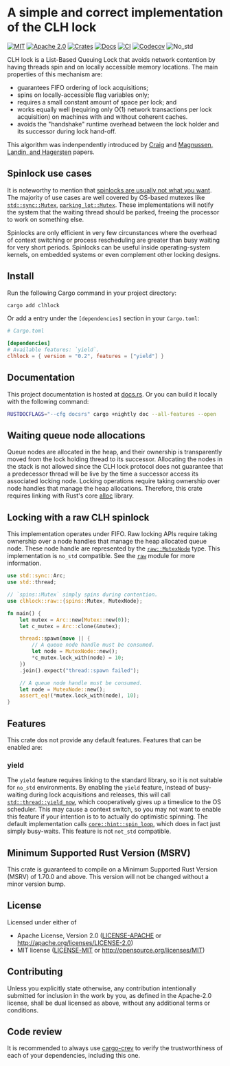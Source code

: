 # A simple and correct implementation of the CLH lock

[![MIT][mit-badge]][mit]
[![Apache 2.0][apache2-badge]][apache2]
[![Crates][crates-badge]][crates]
[![Docs][docs-badge]][docs]
[![CI][ci-badge]][ci]
[![Codecov][codecov-badge]][codecov]
![No_std][no_std-badge]

CLH lock is a List-Based Queuing Lock that avoids network contention by
having threads spin and on locally accessible memory locations. The main
properties of this mechanism are:

- guarantees FIFO ordering of lock acquisitions;
- spins on locally-accessible flag variables only;
- requires a small constant amount of space per lock; and
- works equally well (requiring only O(1) network transactions per lock
  acquisition) on machines with and without coherent caches.
- avoids the "handshake" runtime overhead between the lock holder and
  its successor during lock hand-off.

This algorithm was indenpendently introduced by [Craig] and
[Magnussen, Landin, and Hagersten] papers.

## Spinlock use cases

It is noteworthy to mention that [spinlocks are usually not what you want].
The majority of use cases are well covered by OS-based mutexes like
[`std::sync::Mutex`], [`parking_lot::Mutex`]. These implementations will
notify the system that the waiting thread should be parked, freeing the
processor to work on something else.

Spinlocks are only efficient in very few circunstances where the overhead
of context switching or process rescheduling are greater than busy waiting
for very short periods. Spinlocks can be useful inside operating-system
kernels, on embedded systems or even complement other locking designs.

## Install

Run the following Cargo command in your project directory:

```bash
cargo add clhlock
```

Or add a entry under the `[dependencies]` section in your `Cargo.toml`:

```toml
# Cargo.toml

[dependencies]
# Available features: `yield`.
clhlock = { version = "0.2", features = ["yield"] }
```

## Documentation

This project documentation is hosted at [docs.rs][docs]. Or you can build it
locally with the following command:

```bash
RUSTDOCFLAGS="--cfg docsrs" cargo +nightly doc --all-features --open
```

## Waiting queue node allocations

Queue nodes are allocated in the heap, and their ownership is transparently
moved from the lock holding thread to its successor. Allocating the nodes in
the stack is not allowed since the CLH lock protocol does not guarantee that
a predecessor thread will be live by the time a successor access its
associated locking node. Locking operations require taking ownership over
node handles that manage the heap allocations. Therefore, this crate requires
linking with Rust's core [alloc] library.

## Locking with a raw CLH spinlock

This implementation operates under FIFO. Raw locking APIs require taking
ownership over a node handles that manage the heap allocated queue node. These
node handle are represented by the [`raw::MutexNode`] type. This implementation
is `no_std` compatible. See the [`raw`] module for more information.

```rust
use std::sync::Arc;
use std::thread;

// `spins::Mutex` simply spins during contention.
use clhlock::raw::{spins::Mutex, MutexNode};

fn main() {
    let mutex = Arc::new(Mutex::new(0));
    let c_mutex = Arc::clone(&mutex);

    thread::spawn(move || {
        // A queue node handle must be consumed.
        let node = MutexNode::new();
        *c_mutex.lock_with(node) = 10;
    })
    .join().expect("thread::spawn failed");

    // A queue node handle must be consumed.
    let node = MutexNode::new();
    assert_eq!(*mutex.lock_with(node), 10);
}
```

## Features

This crate dos not provide any default features. Features that can be enabled
are:

### yield

The `yield` feature requires linking to the standard library, so it is not
suitable for `no_std` environments. By enabling the `yield` feature, instead
of busy-waiting during lock acquisitions and releases, this will call
[`std::thread::yield_now`], which cooperatively gives up a timeslice to the
OS scheduler. This may cause a context switch, so you may not want to enable
this feature if your intention is to to actually do optimistic spinning. The
default implementation calls [`core::hint::spin_loop`], which does in fact
just simply busy-waits. This feature is not `not_std` compatible.

## Minimum Supported Rust Version (MSRV)

This crate is guaranteed to compile on a Minimum Supported Rust Version (MSRV)
of 1.70.0 and above. This version will not be changed without a minor version
bump.

## License

Licensed under either of

- Apache License, Version 2.0 ([LICENSE-APACHE](LICENSE-APACHE) or <http://apache.org/licenses/LICENSE-2.0>)
- MIT license ([LICENSE-MIT](LICENSE-MIT) or <http://opensource.org/licenses/MIT>)

## Contributing

Unless you explicitly state otherwise, any contribution intentionally submitted
for inclusion in the work by you, as defined in the Apache-2.0 license, shall
be dual licensed as above, without any additional terms or conditions.

## Code review

It is recommended to always use [cargo-crev] to verify the trustworthiness of
each of your dependencies, including this one.

[mit-badge]: https://img.shields.io/badge/License-MIT-blue.svg
[apache2-badge]: https://img.shields.io/badge/License-Apache_2.0-yellow.svg
[docs-badge]: https://img.shields.io/docsrs/clhlock
[crates-badge]: https://img.shields.io/crates/v/clhlock
[ci-badge]: https://github.com/pedromfedricci/clhlock/actions/workflows/ci.yml/badge.svg
[codecov-badge]: https://codecov.io/gh/pedromfedricci/clhlock/graph/badge.svg?token=A54PAF1K74
[no_std-badge]: https://img.shields.io/badge/no__std-compatible-success.svg

[mit]: https://opensource.org/licenses/MIT
[apache2]: https://opensource.org/licenses/Apache-2.0
[docs]: https://docs.rs/clhlock
[crates]: https://crates.io/crates/clhlock
[ci]: https://github.com/pedromfedricci/clhlock/actions/workflows/ci.yml
[codecov]: https://codecov.io/gh/pedromfedricci/clhlock
[cargo-crev]: https://github.com/crev-dev/cargo-crev

[Craig]: https://dada.cs.washington.edu/research/tr/1993/02/UW-CSE-93-02-02.pdf
[Magnussen, Landin, and Hagersten]: https://www2.it.uu.se/research/group/uart/pub/magnusson_1994_jan/magnusson_1994_jan.pdf
[spinlocks are usually not what you want]: https://matklad.github.io/2020/01/02/spinlocks-considered-harmful.html

[`raw`]: https://docs.rs/clhlock/latest/clhlock/raw/index.html
[`raw::Mutex`]: https://docs.rs/clhlock/latest/clhlock/raw/struct.Mutex.html
[`raw::MutexNode`]: https://docs.rs/clhlock/latest/clhlock/raw/struct.MutexNode.html

[alloc]: https://doc.rust-lang.org/alloc/index.html
[`std::sync::Mutex`]: https://doc.rust-lang.org/std/sync/struct.Mutex.html
[`std::thread::yield_now`]: https://doc.rust-lang.org/std/thread/fn.yield_now.html
[`core::hint::spin_loop`]: https://doc.rust-lang.org/core/hint/fn.spin_loop.html

[`parking_lot::Mutex`]: https://docs.rs/parking_lot/latest/parking_lot/type.Mutex.html
